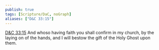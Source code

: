 ```yaml
---
publish: true
tags: [Scripture/DaC, noGraph]
aliases: ["D&C 33:15"]
---
```

[D&C 33:15](https://churchofjesuschrist.org/study/scriptures/dc-testament/dc/33?lang=eng&id=p15#p15) And whoso having faith you shall confirm in my church, by the laying on of the hands, and I will bestow the gift of the Holy Ghost upon them.
